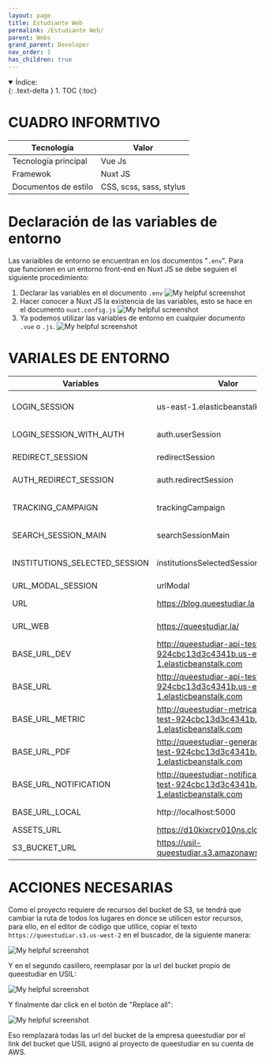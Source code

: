 ```yaml
---
layout: page
title: Estudiante Web
permalink: /Estudiante Web/
parent: Webs
grand_parent: Developer
nav_order: 1
has_children: true
---
```


<details open markdown="block">
  <summary>
    Índice:
  </summary>
  {: .text-delta }
1. TOC
{:toc}
</details>

# CUADRO INFORMTIVO

| Tecnología      | Valor |
| ----------- | ----------- |
| Tecnología principal      | Vue Js       |
| Framewok   | Nuxt JS        |
| Documentos de estilo | CSS, scss, sass, stylus |

# Declaración de las variables de entorno
Las variaibles de entorno se encuentran en los documentos "`.env`". Para que funcionen en un entorno front-end en Nuxt JS se debe seguien el siguiente procedimiento:
  1. Declarar las variables en el documento `.env`
    ![My helpful screenshot](https://cdn.discordapp.com/attachments/955522800918085684/1013780078934642708/unknown.png)
  1. Hacer conocer a Nuxt JS la existencia de las variables, esto se hace en el documento `nuxt.config.js`
    ![My helpful screenshot](https://cdn.discordapp.com/attachments/955522800918085684/1013781170686791701/unknown.png)
  1. Ya podemos utilizar las variables de entorno en cualquier documento `.vue` o `.js`.
    ![My helpful screenshot](https://cdn.discordapp.com/attachments/955522800918085684/1013781700922327150/unknown.png)

# VARIALES DE ENTORNO

| Variables                   | Valor                                 | Descripción |
| -----------                 | -----------                           | ----------- |
| LOGIN_SESSION                | us-east-1.elasticbeanstalk.com       | Nombre de la variable de sesión almacenada como cookie |
| LOGIN_SESSION_WITH_AUTH            | auth.userSession                      | Variable de la sesión iniciada (estático) |
| REDIRECT_SESSION           | redirectSession                     | Variable para redirigir sesión (estático)|
| AUTH_REDIRECT_SESSION | auth.redirectSession           | Variable se redirección a autenticación |
| TRACKING_CAMPAIGN                  | trackingCampaign                       | Nombre del dominio donde se guardará la sesión iniciada. |
| SEARCH_SESSION_MAIN                         | searchSessionMain           | Variable para buscar la sesión inicial. |
| INSTITUTIONS_SELECTED_SESSION                      | institutionsSelectedSession               | Iformación de la institución del lestudiante. |
| URL_MODAL_SESSION                  | urlModal        | URL_MODAL_SESSION |
| URL                     | https://blog.queestudiar.la       | Link de la landing del blog |
| URL_WEB                | https://queestudiar.la/                 | Link en ambiente de producción |
| BASE_URL_DEV                   | http://queestudiar-api-test-924cbc13d3c4341b.us-east-1.elasticbeanstalk.com | Url de la api principal en modo de desarrollo |
| BASE_URL                   | http://queestudiar-api-test-924cbc13d3c4341b.us-east-1.elasticbeanstalk.com | Url de la api principal |
| BASE_URL_METRIC                   | http://queestudiar-metricas-api-test-924cbc13d3c4341b.us-east-1.elasticbeanstalk.com | Url de la api de métricas |
| BASE_URL_PDF                   | http://queestudiar-generador-api-test-924cbc13d3c4341b.us-east-1.elasticbeanstalk.com | Url de la api generador de PDF|
| BASE_URL_NOTIFICATION                   | http://queestudiar-notificacion-api-test-924cbc13d3c4341b.us-east-1.elasticbeanstalk.com | Url de la api de notificaciones|
| BASE_URL_LOCAL                   | http://localhost:5000 | Url de la api principal en local |
| ASSETS_URL                   | https://d10kixcrv010ns.cloudfront.net | Url de los assest|
| S3_BUCKET_URL                   | https://usil-queestudiar.s3.amazonaws.com | Url de los assest|


# ACCIONES NECESARIAS

Como el proyecto requiere de recursos del bucket de S3, se tendrá que cambiar la ruta de todos los lugares en donce se utilicen estor recursos, para ello, en el editor de código que utilice, copiar el texto `https://queestudiar.s3.us-west-2` en el buscador, de la siguiente manera:

  ![My helpful screenshot](https://cdn.discordapp.com/attachments/955522800918085684/1041743059211268146/image.png)

Y en el segundo casillero, reemplasar por la url del bucket propio de queestudiar en USIL: 

  ![My helpful screenshot](https://cdn.discordapp.com/attachments/955522800918085684/1041743499126648902/image.png)

Y finalmente dar click en el botón de "Replace all":

  ![My helpful screenshot](https://cdn.discordapp.com/attachments/955522800918085684/1041743856108060832/image.png)

Eso remplazará todas las url del bucket de la empresa queestudiar por el link del bucket que USIL asignó al proyecto de queestudiar en su cuenta de AWS.
